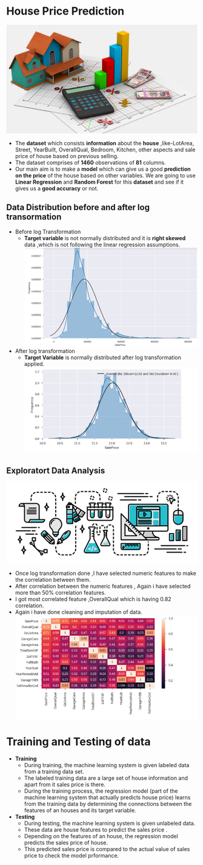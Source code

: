 # House Price Prediction
![image.png](images/house_price.png)
- The __dataset__ which consists __information__ about the __house__ ,like-LotArea, Street, YearBuilt, OverallQual, Bedroom, Kitchen, other aspects and sale price of house based on previous selling.
- The dataset comprises of __1460__ observations of __81__ columns.
- Our main aim is to make a __model__ which can give us a good __prediction on the price__ of the house based on other variables. We are going to use __Linear Regression__ and __Random Forest__ for this __dataset__ and see if it gives us a __good accuracy__ or not.

## Data Distribution before and after log transormation
- Before log Transformation
  - __Target variable__ is not normally distributed and it is __right skewed__ data ,which is not following the linear regression assumptions.
![image.png](images/distribution.png)
- After log transformation
  - __Target Variable__ is normally distributed after log transformation applied.
![image.png](images/normallydistributed.png)

## Exploratort Data Analysis 
![image.jpg](images/eda.jpg)
- Once log transformation done ,I have selected numeric features to make the correlation between them.
- After correlation between the numeric features , Again i have selected more than 50% correlation features.
- I got most correlated feature ,OverallQual which is having 0.82 correlation.
- Again i have done cleaning and imputation of data.
![image.png](images/corr.png)

# Training and Testing of data
- __Training__
  - During training, the machine learning system is given labeled data from a training data set.
  - The labeled training data are a large set of house information and apart from it sales price is there.  
  - During the training process, the regression model (part of the machine learning system that actually predicts house price)  learns from the training data by determining the connections between the features of an houses and its target variable.<br>
- __Testing__
  - During testing, the machine learning system is given unlabeled data.
  - These data are house features to predict the sales price .
  - Depending on the features of an house, the regression model predicts the sales price of house.
  - This predicted sales price is compared to the actual value of sales price to check the model prformance. 




